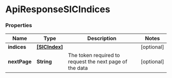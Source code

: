 # ApiResponseSICIndices

### Properties
Name | Type | Description | Notes
------------ | ------------- | ------------- | -------------
**indices** | [**[SICIndex]**](SICIndex.md) |  | [optional] 
**nextPage** | **String** | The token required to request the next page of the data | [optional] 



